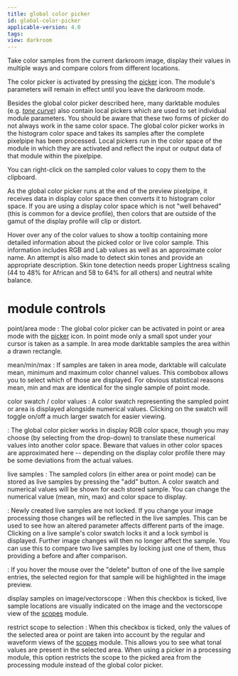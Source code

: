 ```yaml
---
title: global color picker
id: global-color-picker
applicable-version: 4.0
tags: 
view: darkroom
---
```


Take color samples from the current darkroom image, display their values in multiple ways and compare colors from different locations. 

The color picker is activated by pressing the [picker](../../darkroom/processing-modules/module-controls.md#pickers) icon. The module's parameters will remain in effect until you leave the darkroom mode.

Besides the global color picker described here, many darktable modules (e.g. [_tone curve_](../../processing-modules/tone-curve.md)) also contain local pickers which are used to set individual module parameters. You should be aware that these two forms of picker do not always work in the same color space. The global color picker works in the histogram color space and takes its samples after the complete pixelpipe has been processed. Local pickers run in the color space of the module in which they are activated and reflect the input or output data of that module within the pixelpipe.

You can right-click on the sampled color values to copy them to the clipboard.

As the global color picker runs at the end of the preview pixelpipe, it receives data in display color space then converts it to histogram color space. If you are using a display color space which is not "well behaved" (this is common for a device profile), then colors that are outside of the gamut of the display profile will clip or distort.

Hover over any of the color values to show a tooltip containing more detailed information about the picked color or live color sample. This information includes RGB and Lab values as well as an approximate color name. An attempt is also made to detect skin tones and provide an appropriate description. Skin tone detection needs proper Lightness scaling (44 to 48% for African and 58 to 64% for all others) and neutral white balance.

# module controls

point/area mode
: The global color picker can be activated in point or area mode with the [picker](../../darkroom/processing-modules/module-controls.md#pickers) icon. In point mode only a small spot under your cursor is taken as a sample. In area mode darktable samples the area within a drawn rectangle.

mean/min/max
: If samples are taken in area mode, darktable will calculate mean, minimum and maximum color channel values. This combobox allows you to select which of those are displayed. For obvious statistical reasons mean, min and max are identical for the single sample of point mode.

color swatch / color values
: A color swatch representing the sampled point or area is displayed alongside numerical values. Clicking on the swatch will toggle on/off a much larger swatch for easier viewing.

: The global color picker works in display RGB color space, though you may choose (by selecting from the drop-down) to translate these numerical values into another color space. Beware that values in other color spaces are approximated here -- depending on the display color profile there may be some deviations from the actual values.

live samples
: The sampled colors (in either area or point mode) can be stored as live samples by pressing the "add" button. A color swatch and numerical values will be shown for each stored sample. You can change the numerical value (mean, min, max) and color space to display.

: Newly created live samples are not locked. If you change your image processing those changes will be reflected in the live samples. This can be used to see how an altered parameter affects different parts of the image. Clicking on a live sample's color swatch locks it and a lock symbol is displayed. Further image changes will then no longer affect the sample. You can use this to compare two live samples by locking just one of them, thus providing a before and after comparison.

: If you hover the mouse over the "delete" button of one of the live sample entries, the selected region for that sample will be highlighted in the image preview.

display samples on image/vectorscope
: When this checkbox is ticked, live sample locations are visually indicated on the image and the vectorscope view of the [scopes](../shared/scopes.md#vectorscope) module.

restrict scope to selection
: When this checkbox is ticked, only the values of the selected area or point are taken into account by the regular and waveform views of the [scopes](../shared/scopes.md) module. This allows you to see what tonal values are present in the selected area. When using a picker in a processing module, this option restricts the scope to the picked area from the processing module instead of the global color picker.
